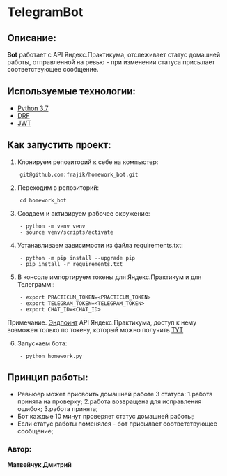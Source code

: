 # TelegramBot 

## Описание:
 **Bot** работает с API Яндекс.Практикума, отслеживает статус домашней работы, отправленной на ревью - при изменении статуса присылает соответствующее сообщение.

## Используемые технологии:
- [Python 3.7](https://www.python.org/)
- [DRF](https://www.django-rest-framework.org/)
- [JWT](https://django-rest-framework-simplejwt.readthedocs.io/en/latest/)


## Как запустить проект:
1. Клонируем репозиторий к себе на компьютер:
```
    git@github.com:frajik/homework_bot.git
```

2. Переходим в репозиторий:
```
    cd homework_bot
```

3. Создаем и активируем рабочее окружение:
```
    - python -m venv venv
    - source venv/scripts/activate
```

4. Устанавливаем зависимости из файла requirements.txt:
```
    - python -m pip install --upgrade pip
    - pip install -r requirements.txt
```

5. В консоле импортируем токены для Яндекс.Практикум и для Телеграмм::
```
    - export PRACTICUM_TOKEN=<PRACTICUM_TOKEN>
    - export TELEGRAM_TOKEN=<TELEGRAM_TOKEN>
    - export CHAT_ID=<CHAT_ID>
```
Примечание. [Эндпоинт](https://practicum.yandex.ru/api/user_api/homework_statuses/) API Яндекс.Практикума, доступ к нему возможен только по токену, который можно получить [ТУТ](https://oauth.yandex.ru/authorize?response_type=token&client_id=1d0b9dd4d652455a9eb710d450ff456a)

6. Запускаем бота:
```
    - python homework.py
```
## Принцип работы:
- Ревьюер может присвоить домашней работе 3 статуса:
  1.работа принята на проверку;
  2.работа возвращена для исправления ошибок;
  3.работа принята;
- Бот каждые 10 минут проверяет статус домашней работы;
- Если статус работы поменялся - бот присылает соответствующее сообщение;

### Автор: 
**Матвейчук Дмитрий**
